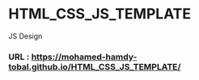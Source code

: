 # HTML_CSS_JS_TEMPLATE
JS Design


### URL : https://mohamed-hamdy-tobal.github.io/HTML_CSS_JS_TEMPLATE/
